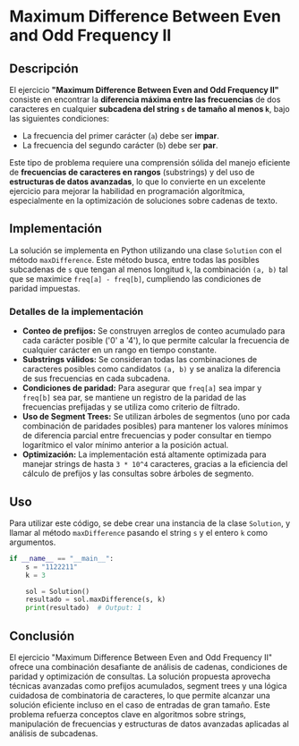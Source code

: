 # Maximum Difference Between Even and Odd Frequency II

## Descripción

El ejercicio **"Maximum Difference Between Even and Odd Frequency II"** consiste en encontrar la **diferencia máxima entre las frecuencias** de dos caracteres en cualquier **subcadena del string `s` de tamaño al menos `k`**, bajo las siguientes condiciones:

- La frecuencia del primer carácter (`a`) debe ser **impar**.
- La frecuencia del segundo carácter (`b`) debe ser **par**.

Este tipo de problema requiere una comprensión sólida del manejo eficiente de **frecuencias de caracteres en rangos** (substrings) y del uso de **estructuras de datos avanzadas**, lo que lo convierte en un excelente ejercicio para mejorar la habilidad en programación algorítmica, especialmente en la optimización de soluciones sobre cadenas de texto.

## Implementación

La solución se implementa en Python utilizando una clase `Solution` con el método `maxDifference`. Este método busca, entre todas las posibles subcadenas de `s` que tengan al menos longitud `k`, la combinación `(a, b)` tal que se maximice `freq[a] - freq[b]`, cumpliendo las condiciones de paridad impuestas.

### Detalles de la implementación

- **Conteo de prefijos:** Se construyen arreglos de conteo acumulado para cada carácter posible ('0' a '4'), lo que permite calcular la frecuencia de cualquier carácter en un rango en tiempo constante.
- **Substrings válidos:** Se consideran todas las combinaciones de caracteres posibles como candidatos `(a, b)` y se analiza la diferencia de sus frecuencias en cada subcadena.
- **Condiciones de paridad:** Para asegurar que `freq[a]` sea impar y `freq[b]` sea par, se mantiene un registro de la paridad de las frecuencias prefijadas y se utiliza como criterio de filtrado.
- **Uso de Segment Trees:** Se utilizan árboles de segmentos (uno por cada combinación de paridades posibles) para mantener los valores mínimos de diferencia parcial entre frecuencias y poder consultar en tiempo logarítmico el valor mínimo anterior a la posición actual.
- **Optimización:** La implementación está altamente optimizada para manejar strings de hasta `3 * 10^4` caracteres, gracias a la eficiencia del cálculo de prefijos y las consultas sobre árboles de segmento.

## Uso

Para utilizar este código, se debe crear una instancia de la clase `Solution`, y llamar al método `maxDifference` pasando el string `s` y el entero `k` como argumentos.

```python
if __name__ == "__main__":
    s = "1122211"
    k = 3

    sol = Solution()
    resultado = sol.maxDifference(s, k)
    print(resultado)  # Output: 1
```

## Conclusión

El ejercicio "Maximum Difference Between Even and Odd Frequency II" ofrece una combinación desafiante de análisis de cadenas, condiciones de paridad y optimización de consultas. La solución propuesta aprovecha técnicas avanzadas como prefijos acumulados, segment trees y una lógica cuidadosa de combinatoria de caracteres, lo que permite alcanzar una solución eficiente incluso en el caso de entradas de gran tamaño. Este problema refuerza conceptos clave en algoritmos sobre strings, manipulación de frecuencias y estructuras de datos avanzadas aplicadas al análisis de subcadenas.
